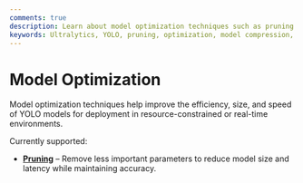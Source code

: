 ```yaml
---
comments: true
description: Learn about model optimization techniques such as pruning for improving YOLO performance on edge and real-time systems.
keywords: Ultralytics, YOLO, pruning, optimization, model compression, edge AI
---
```


# Model Optimization

Model optimization techniques help improve the efficiency, size, and speed of YOLO models for deployment in resource-constrained or real-time environments.

Currently supported:

- **[Pruning](pruning.md)** – Remove less important parameters to reduce model size and latency while maintaining accuracy.
